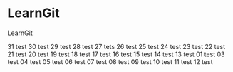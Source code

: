 # LearnGit
LearnGit


31 test
30 test
29 test
28 test
27 tets
26 test
25 test
24 test
23 test
22 test
21 test
20 test
19 test
18 test
17 test
16 test
15 test
14 test
13 test
01 test
03 test
04 test
05 test
06 test
07 test
08 test
09 test
10 test
11 test
12 test



































































































































